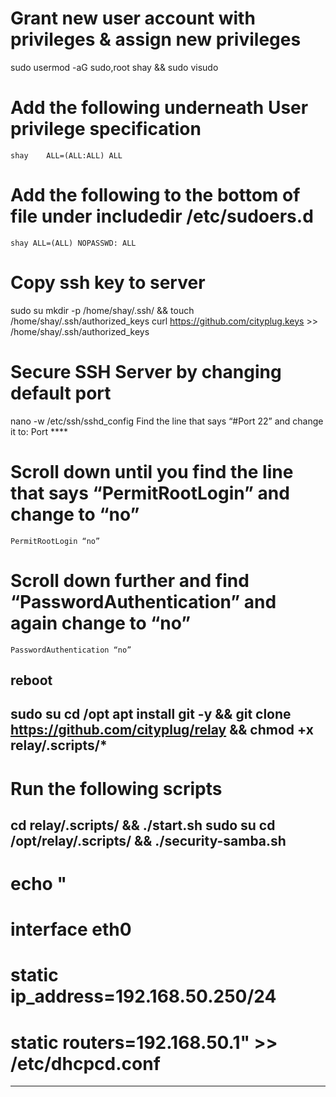# Grant new user account with privileges & assign new privileges
sudo usermod -aG sudo,root shay && sudo visudo
# Add the following underneath User privilege specification 
    shay	ALL=(ALL:ALL) ALL 
# Add the following to the bottom of file under includedir /etc/sudoers.d 
    shay ALL=(ALL) NOPASSWD: ALL
# Copy ssh key to server
sudo su
mkdir -p /home/shay/.ssh/ && touch /home/shay/.ssh/authorized_keys
curl https://github.com/cityplug.keys >> /home/shay/.ssh/authorized_keys
# Secure SSH Server by changing default port
nano -w /etc/ssh/sshd_config
    Find the line that says “#Port 22” and change it to: 
    Port ****
# Scroll down until you find the line that says “PermitRootLogin” and change to “no” 
    PermitRootLogin “no”
# Scroll down further and find “PasswordAuthentication” and again change to “no” 
    PasswordAuthentication “no”
reboot
--------------------------------------------------------------------------------
sudo su
cd /opt
apt install git -y && git clone https://github.com/cityplug/relay && chmod +x relay/.scripts/*
------------------------------------------------------------------------------
# Run the following scripts
cd relay/.scripts/ && ./start.sh
sudo su
cd /opt/relay/.scripts/ && ./security-samba.sh
--------------------------------------------------------------------------------
# echo "
# interface eth0
# static ip_address=192.168.50.250/24
# static routers=192.168.50.1" >> /etc/dhcpcd.conf
------------------------------------------------------------------------------